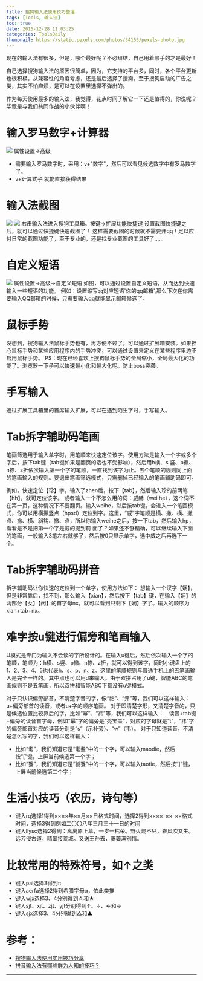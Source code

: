 ```yaml
---
title: 搜狗输入法使用技巧整理
tags: [Tools, 输入法]
toc: true
date: 2015-12-28 11:03:25
categories: ToolsDaily
thumbnail: https://static.pexels.com/photos/34153/pexels-photo.jpg
---
```

现在的输入法有很多，但是，哪个最好呢？不必纠结，自己用着顺手的才是最好！

自己选择搜狗输入法的原因很简单，因为，它支持的平台多，同时，各个平台更新也很积极。从兼容性的角度考虑，还是最后选择了搜狗。至于搜狗启动的广告之类，其实不怕麻烦，是可以在设置里选择不弹出的。

作为每天使用最多的输入法，我觉得，花点时间了解它一下还是值得的，你说呢？毕竟是与我们共同作战的小伙伴啊！

# 输入罗马数字+计算器
![](http://ww1.sinaimg.cn/large/6d9475f6jw1ezf7djgz9zj20j10ekwhl.jpg)
属性设置->高级
+ 需要输入罗马数字时，采用：v+"数字"，然后可以看见候选数字中有罗马数字了。
+ v+计算式子 就能直接获得结果

<!-- more -->
# 输入法截图
![](http://ww3.sinaimg.cn/large/6d9475f6jw1ezf798kj55j209j07swg5.jpg)
![](http://ww1.sinaimg.cn/large/6d9475f6jw1ezf7fhc6yuj20j70eldif.jpg)
右击输入法进入搜狗工具箱。按键->扩展功能快捷键  设置截图快捷键之后，就可以通过快捷键快速截图了！
这样需要截图的时候就不需要开qq！足以应付日常的截图功能了，至于专业的，还是找专业截图的工具好了……

# 自定义短语
![](http://ww1.sinaimg.cn/large/6d9475f6jw1ezfcb7u97fj20je0gs42z.jpg)
属性设置->高级->自定义短语
如图，可以通过设置自定义短语，从而达到快速输入一些短语的功能。
例如：设置缩写`qq`对应短语'你的qq邮箱',那么下次在你需要输入QQ邮箱的时候，只需要输入qq就能显示邮箱候选了。

# 鼠标手势
没想到，搜狗输入法鼠标手势也有，再方便不过了。可以通过扩展箱安装。如果担心鼠标手势和某些应用程序内的手势冲突，可以通过设置来定义在某些程序里边不启用鼠标手势。
PS：现在已经喜欢上搜狗鼠标手势的全局缩小，全局最大化的功能了。浏览器一下子可以快速最小化和最大化呢。防止boss突袭。

# 手写输入
通过扩展工具箱里的首席输入扩展，可以在遇到陌生字时，手写输入。

# Tab拆字辅助码笔画
笔画筛选用于输入单字时，用笔顺来快速定位该字。使用方法是输入一个字或多个字后，按下tab键（tab键如果是翻页的话也不受影响），然后用h横、s 竖、p撇、n捺、z折依次输入第一个字的笔顺，一直找到该字为止。五个笔顺的规则同上面的笔画输入的规则。要退出笔画筛选模式，只需删掉已经输入的笔画辅助码即可。

例如，快速定位【珍】字，输入了zhen后，按下【tab】，然后输入珍的前两笔【hh】，就可定位该字。 或者输入一个不怎么用的词：威赫（wei he），这个词不在第一页，这种情况下不要翻页。输入weihe，然后按tab键，会进入一个笔画模式，你可以用横撇竖点（hpsd）定位到字。这里，“威”字笔顺是横、撇、横、撇点、撇、横、斜钩、撇、点，所以你输入weihe之后，按一下tab，然后输入hp，看看是不是把第一个字是威的提到前 面了？如果还不够精确，可以继续输入下面的笔画，一般输入3笔左右就够了，然后按0只显示单字，选中威之后再选下一个。

# Tab拆字辅助码拼音
拆字辅助码让你快速的定位到一个单字，使用方法如下：
想输入一个汉字【娴】，但是非常靠后，找不到，那么输入【xian】，然后按下【tab】键，在输入【娴】的两部分【女】【闲】的首字母nx，就可以看到只剩下【娴】字了。输入的顺序为xian+tab+nx。

# 难字按u键进行偏旁和笔画输入
U模式是专门为输入不会读的字所设计的。在输入u键后，然后依次输入一个字的笔顺，笔顺为：h横、s竖、p撇、n捺、z折，就可以得到该字，同时小键盘上的1、2、3、4、5也代表h、s、p、n、z。这里的笔顺规则与普通手机上的五笔画输入是完全一样的。其中点也可以用d来输入。由于双拼占用了u键，智能ABC的笔画规则不是五笔画，所以双拼和智能ABC下都没有u键模式。

对于只认识偏旁部首，不清楚字音的字，像“黏”、“亓”等，我们可以这样输入：u+偏旁部首的读音，或者u+字的顺序笔画。
对于即清楚字形，又清楚字音的，只是候选位置比较靠后的字，比如“幂”、“祎”等，我们可以这样输入：　读音+tab键+偏旁的读音首字母，例如“幂”字的偏旁是“秃宝盖”，对应的字母就是“t”，“祎”字的偏旁部首对应的读音分别是“s”（示补旁）、“w”（韦）。
对于只知道读音，不清楚怎么写的字，我们可以这样输入：
+ 比如“耄”，我们知道它是“耄耋”中的一个字，可以输入maodie，然后按“[”键，上屏当前候选第一个字；
+ 比如“餮”，我们知道它是“饕餮”中的一个字，可以输入taotie，然后按“]”键，上屏当前候选第二个字；

# 生活小技巧（农历，诗句等）
+ 键入rq选择1得到××××年××月××日格式时间，选择2得到××××-××-××格式时间，选择3得到例如二〇〇八年三月三十一日的时间
+ 键入llysc选择2得到：离离原上草，一岁一枯荣。野火烧不尽，春风吹又生。远芳侵古道，晴翠接荒城。又送王孙去，萋萋满别情。

# 比较常用的特殊符号，如↑之类
+ 键入pai选择3得到π
+ 键入aerfa选择2得到希腊字母α，依此类推
+ 键入wjx选择3、4分别得到☆和★
+ 键入sjt、xjt、zjt、yjt分别得到↑、↓、←和→
+ 键入sjx选择3、4分别得到△和▲

# 参考：
+ [搜狗输入法使用实用技巧分享](http://higrid.net/hi/docs/sougou-input-skills)
+ [拼音输入法有哪些鲜为人知的技巧？](https://www.zhihu.com/question/22029844)




















----

